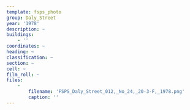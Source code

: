 ```yaml
---
template: fsps_photo
group: Daly_Street
year: '1978'
description: ~
buildings:
    - ''
coordinates: ~
heading: ~
classification: ~
section: ~
cell: ~
film_roll: ~
files:
    -
        filename: 'FSPS_Daly_Street_012,_No_24,_20-3-F,_1978.png'
        caption: ''
---
```

